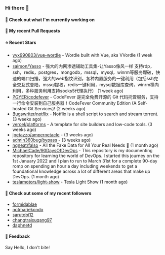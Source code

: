 ### Hi there 👋

#### 👷 Check out what I'm currently working on

#### 🔨 My recent Pull Requests


#### ⭐ Recent Stars

- [yyx990803/vue-wordle](https://github.com/yyx990803/vue-wordle) - Wordle built with Vue, aka VVordle (1 week ago)
- [sairson/Yasso](https://github.com/sairson/Yasso) - 强大的内网渗透辅助工具集-让Yasso像风一样 支持rdp，ssh，redis，postgres，mongodb，mssql，mysql，winrm等服务爆破，快速的端口扫描，强大的web指纹识别，各种内置服务的一键利用（包括ssh完全交互式登陆，mssql提权，redis一键利用，mysql数据库查询，winrm横向利用，多种服务利用支持socks5代理执行） (1 week ago)
- [PGYER/codefever](https://github.com/PGYER/codefever) - CodeFever 是完全免费开源的 Git 代码托管服务，支持一行命令安装到自己服务器！CodeFever Community Edition (A Self-hosted Git Services)! (2 weeks ago)
- [Bugswriter/notflix](https://github.com/Bugswriter/notflix) - Notflix is a shell script to search and stream torrent. (3 weeks ago)
- [vercel/platforms](https://github.com/vercel/platforms) - A template for site builders and low-code tools. (3 weeks ago)
- [jpetazzo/ampernetacle](https://github.com/jpetazzo/ampernetacle) -  (3 weeks ago)
- [admin360bug/bypass](https://github.com/admin360bug/bypass) -  (3 weeks ago)
- [ngneat/falso](https://github.com/ngneat/falso) - All the Fake Data for All Your Real Needs 🙂 (1 month ago)
- [MichaelCade/90DaysOfDevOps](https://github.com/MichaelCade/90DaysOfDevOps) - This repository is my documenting repository for learning the world of DevOps. I started this journey on the 1st January 2022 and I plan to run to March 31st for a complete 90-day romp on spending an hour a day including weekends to get a foundational knowledge across a lot of different areas that make up DevOps.  (1 month ago)
- [teslamotors/light-show](https://github.com/teslamotors/light-show) - Tesla Light Show (1 month ago)

#### 👯 Check out some of my recent followers

- [formidablae](https://github.com/formidablae)
- [notmariekondo](https://github.com/notmariekondo)
- [sarutobi12](https://github.com/sarutobi12)
- [changtraixuqang97](https://github.com/changtraixuqang97)
- [daphnetd](https://github.com/daphnetd)

#### 💬 Feedback

Say Hello, I don't bite!